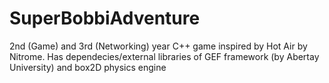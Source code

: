 # SuperBobbiAdventure
2nd (Game) and 3rd (Networking) year C++ game inspired by Hot Air by Nitrome. 
Has dependecies/external libraries of GEF framework (by Abertay University) and box2D physics engine
